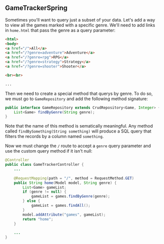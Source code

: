 ## GameTrackerSpring

Sometimes you'll want to query just a subset of your data. Let's add a way to view all the games marked with a specific genre. We'll need to add links in `home.html` that pass the genre as a query parameter:

```html
<html>
<body>
<a href="/">All</a>
<a href="/?genre=adventure">Adventure</a>
<a href="/?genre=rpg">RPG</a>
<a href="/?genre=strategy">Strategy</a>
<a href="/?genre=shooter">Shooter</a>

<br><br>

...
```

Then we need to create a special method that querys by genre. To do so, we must go to `GameRepository` and add the following method signature:

```java
public interface GameRepository extends CrudRepository<Game, Integer> {
    List<Game> findByGenre(String genre);
}
```

Note that the name of this method is sematically meaningful. Any method called `findBySomething(String something)` will produce a SQL query that filters the records by a column named `something`.

Now we must change the `/` route to accept a `genre` query parameter and use the custom query method if it isn't null:

```java
@Controller
public class GameTrackerController {
    ...
    
    @RequestMapping(path = "/", method = RequestMethod.GET)
    public String home(Model model, String genre) {
        List<Game> gameList;
        if (genre != null) {
            gameList = games.findByGenre(genre);
        } else {
            gameList = games.findAll();
        }
        model.addAttribute("games", gameList);
        return "home";
    }
    
    ...
}
```
